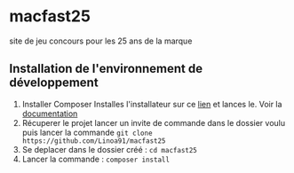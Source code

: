 # macfast25
site de jeu concours pour les 25 ans de la marque

## Installation de l'environnement de développement
1. Installer Composer
Installes l'installateur sur ce [lien](https://getcomposer.org/Composer-Setup.exe) et lances le.
Voir la [documentation](https://getcomposer.org/doc/00-intro.md)
2. Récuperer le projet
lancer un invite de commande dans le dossier voulu puis lancer la commande  `git clone https://github.com/Linoa91/macfast25`
3. Se deplacer dans le dossier créé : `cd macfast25`
4. Lancer la commande : `composer install`
